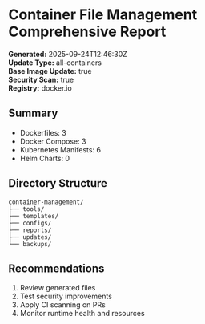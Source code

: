 # Container File Management Comprehensive Report

**Generated:** 2025-09-24T12:46:30Z  
**Update Type:** all-containers  
**Base Image Update:** true  
**Security Scan:** true  
**Registry:** docker.io  

## Summary
- Dockerfiles: 3
- Docker Compose: 3
- Kubernetes Manifests: 6
- Helm Charts: 0

## Directory Structure
```
container-management/
├── tools/
├── templates/
├── configs/
├── reports/
├── updates/
└── backups/
```

## Recommendations
1. Review generated files
2. Test security improvements
3. Apply CI scanning on PRs
4. Monitor runtime health and resources

